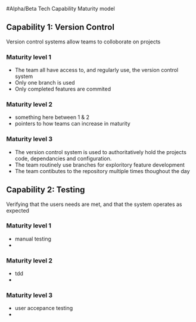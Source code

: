 #Alpha/Beta Tech Capability Maturity model


## Capability 1: Version Control
Version control systems allow teams to colloborate on projects

### Maturity level 1
 - The team all have access to, and regularly use, the version control system
 - Only one branch is used
 - Only completed features are commited

### Maturity level 2
 - something here between 1 & 2
 - pointers to how teams can increase in maturity

### Maturity level 3
 - The version control system is used to authoritatively hold the projects code, dependancies and configuration. 
 - The team routinely use branches for exploritory feature development
 - The team contibutes to the repository multiple times thoughout the day

## Capability 2: Testing
Verifying that the users needs are met, and that the system operates as expected

### Maturity level 1
  -  manual testing
  - 

### Maturity level 2
  - tdd
  - 

### Maturity level 3
  - user accepance testing
  - 
